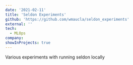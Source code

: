 ```yaml
---
date: '2021-02-11'
title: 'Seldon Experiments'
github: 'https://github.com/wmaucla/seldon_experiments'
external: ''
tech:
  - MLOps
company:
showInProjects: true
---
```


Various experiments with running seldon locally
